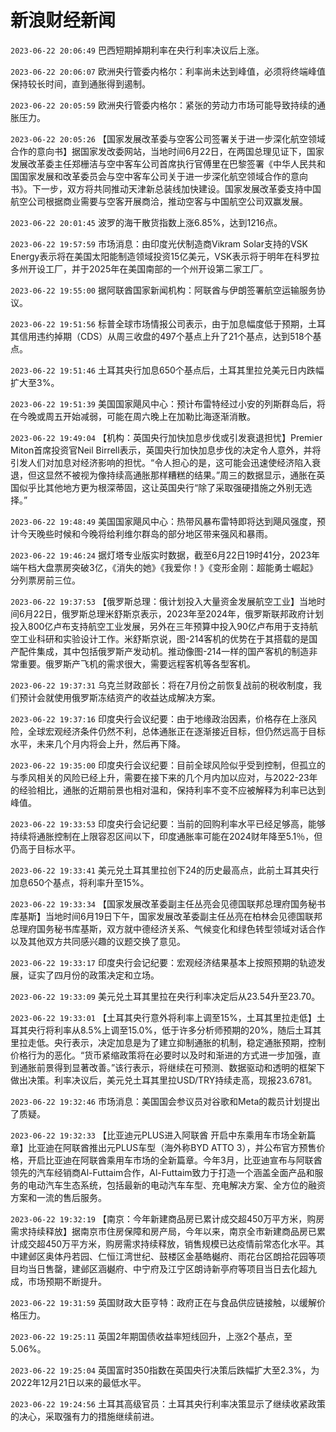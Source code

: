 # 新浪财经新闻
`2023-06-22 20:06:49` 巴西短期掉期利率在央行利率决议后上涨。

`2023-06-22 20:06:07` 欧洲央行管委内格尔：利率尚未达到峰值，必须将终端峰值保持较长时间，直到通胀得到遏制。

`2023-06-22 20:05:59` 欧洲央行管委内格尔：紧张的劳动力市场可能导致持续的通胀压力。

`2023-06-22 20:05:26` 【国家发展改革委与空客公司签署关于进一步深化航空领域合作的意向书】据国家发改委网站，当地时间6月22日，在两国总理见证下，国家发展改革委主任郑栅洁与空中客车公司首席执行官傅里在巴黎签署《中华人民共和国国家发展和改革委员会与空中客车公司关于进一步深化航空领域合作的意向书》。下一步，双方将共同推动天津新总装线加快建设。国家发展改革委支持中国航空公司根据商业需要与空客开展商洽，推动空客与中国航空公司双赢发展。

`2023-06-22 20:01:45` 波罗的海干散货指数上涨6.85%，达到1216点。

`2023-06-22 19:57:59` 市场消息：由印度光伏制造商Vikram Solar支持的VSK Energy表示将在美国太阳能制造领域投资15亿美元，VSK表示将于明年在科罗拉多州开设工厂，并于2025年在美国南部的一个州开设第二家工厂。

`2023-06-22 19:55:00` 据阿联酋国家新闻机构：阿联酋与伊朗签署航空运输服务协议。

`2023-06-22 19:51:56` 标普全球市场情报公司表示，由于加息幅度低于预期，土耳其信用违约掉期（CDS）从周三收盘的497个基点上升了21个基点，达到518个基点。

`2023-06-22 19:51:46` 土耳其央行加息650个基点后，土耳其里拉兑美元日内跌幅扩大至3%。

`2023-06-22 19:51:39` 美国国家飓风中心：预计布雷特经过小安的列斯群岛后，将在今晚或周五开始减弱，可能在周六晚上在加勒比海逐渐消散。

`2023-06-22 19:49:04` 【机构：英国央行加快加息步伐或引发衰退担忧】Premier Miton首席投资官Neil Birrell表示，英国央行加快加息步伐的决定令人意外，并将引发人们对加息对经济影响的担忧。“令人担心的是，这可能会迅速使经济陷入衰退，但这显然不被视为像持续高通胀那样糟糕的结果。”周三的数据显示，通胀在英国似乎比其他地方更为根深蒂固，这让英国央行“除了采取强硬措施之外别无选择。”

`2023-06-22 19:48:49` 美国国家飓风中心：热带风暴布雷特即将达到飓风强度，预计今天晚些时候和今晚将给利维尔群岛的部分地区带来强风和暴雨。

`2023-06-22 19:46:24` 据灯塔专业版实时数据，截至6月22日19时41分，2023年端午档大盘票房突破3亿，《消失的她》《我爱你！》《变形金刚：超能勇士崛起》分列票房前三位。

`2023-06-22 19:37:53` 【俄罗斯总理：俄计划投入大量资金发展航空工业】当地时间6月22日，俄罗斯总理米舒斯京表示，2023年至2024年，俄罗斯联邦政府计划投入800亿卢布支持航空工业发展，另外在三年预算中投入90亿卢布用于支持航空工业科研和实验设计工作。米舒斯京说，图-214客机的优势在于其搭载的是国产配件集成，其中包括俄罗斯产发动机。推动像图-214一样的国产客机的制造非常重要。俄罗斯产飞机的需求很大，需要远程客机等各型客机。

`2023-06-22 19:37:31` 乌克兰财政部长：将在7月份之前恢复战前的税收制度，我们预计会就使用俄罗斯冻结资产的收益达成解决方案。

`2023-06-22 19:37:16` 印度央行会议纪要：由于地缘政治因素，价格存在上涨风险，全球宏观经济条件仍然不利，总体通胀正在逐渐接近目标，但仍然远高于目标水平，未来几个月内将会上升，然后再下降。

`2023-06-22 19:35:00` 印度央行会议纪要：目前全球风险似乎受到控制，但孤立的与季风相关的风险已经上升，需要在接下来的几个月内加以应对，与2022-23年的经验相比，通胀的近期前景也相对温和，保持利率不变不应被解释为利率已达到峰值。

`2023-06-22 19:33:53` 印度央行会记纪要：当前的回购利率水平已经足够高，能够持续将通胀控制在上限容忍区间以下，印度通胀率可能在2024财年降至5.1％，但仍高于目标水平。

`2023-06-22 19:33:41` 美元兑土耳其里拉创下24的历史最高点，此前土耳其央行加息650个基点，将利率升至15%。

`2023-06-22 19:33:34` 【国家发展改革委副主任丛亮会见德国联邦总理府国务秘书库基斯】当地时间6月19日下午，国家发展改革委副主任丛亮在柏林会见德国联邦总理府国务秘书库基斯，双方就中德经济关系、气候变化和绿色转型领域对话合作以及其他双方共同感兴趣的议题交换了意见。

`2023-06-22 19:33:17` 印度央行会记纪要：宏观经济结果基本上按照预期的轨迹发展，证实了四月份的政策决定和立场。

`2023-06-22 19:33:09` 美元兑土耳其里拉在央行利率决定后从23.54升至23.70。

`2023-06-22 19:33:01` 【土耳其央行意外将利率上调至15%，土耳其里拉走低】土耳其央行将利率从8.5%上调至15.0%，低于许多分析师预期的20%，随后土耳其里拉走低。央行表示，决定加息是为了建立抑制通胀的机制，稳定通胀预期，控制价格行为的恶化。“货币紧缩政策将在必要时以及时和渐进的方式进一步加强，直到通胀前景得到显著改善。”该行表示，将继续在可预测、数据驱动和透明的框架下做出决策。利率决议后，美元兑土耳其里拉USD/TRY持续走高，现报23.6781。

`2023-06-22 19:32:46` 市场消息：美国国会参议员对谷歌和Meta的裁员计划提出了质疑。

`2023-06-22 19:32:33` 【比亚迪元PLUS进入阿联酋 开启中东乘用车市场全新篇章】比亚迪在阿联酋推出元PLUS车型（海外称BYD ATTO 3），并公布官方预售价格，开启比亚迪在阿联酋乘用车市场的全新篇章。今年3月，比亚迪宣布与阿联酋领先的汽车经销商Al-Futtaim合作，Al-Futtaim致力于打造一个涵盖全面产品和服务的电动汽车生态系统，包括最新的电动汽车车型、充电解决方案、全方位的融资方案和一流的售后服务。

`2023-06-22 19:32:19` 【南京：今年新建商品房已累计成交超450万平方米，购房需求持续释放】据南京市住房保障和房产局，今年以来，南京全市新建商品房已累计成交超450万平方米，购房需求持续释放，销售规模已达疫情前常态化水平。其中建邺区奥体丹若园、仁恒江湾世纪、鼓楼区金基皓樾府、雨花台区朗拾花园等项目均当日售罄，建邺区涵樾府、中宁府及江宁区朗诗新亭府等项目当日去化超九成，市场预期不断提升。

`2023-06-22 19:31:59` 英国财政大臣亨特：政府正在与食品供应链接触，以缓解价格压力。

`2023-06-22 19:25:11` 英国2年期国债收益率短线回升，上涨2个基点，至5.06%。

`2023-06-22 19:25:04` 英国富时350指数在英国央行决策后跌幅扩大至2.3%，为2022年12月21日以来的最低水平。

`2023-06-22 19:24:56` 土耳其高级官员：土耳其央行利率决策显示了继续收紧政策的决心，采取强有力的措施继续前进。

